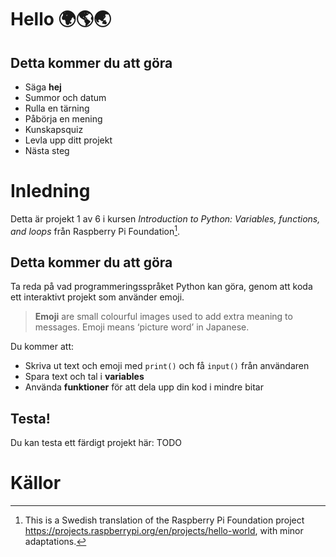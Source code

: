 # Hello 🌍🌎🌏

## Detta kommer du att göra
- Säga **hej**
- Summor och datum
- Rulla en tärning
- Påbörja en mening
- Kunskapsquiz
- Levla upp ditt projekt
- Nästa steg

# Inledning
Detta är projekt 1 av 6 i kursen *Introduction to Python: Variables, functions, and loops* från Raspberry Pi Foundation[^1].

## Detta kommer du att göra
Ta reda på vad programmeringsspråket Python kan göra, genom att koda ett interaktivt projekt som använder emoji.

> **Emoji** are small colourful images used to add extra meaning to messages. Emoji means ‘picture word’ in Japanese.

Du kommer att:
- Skriva ut text och emoji med `print()` och få `input()` från användaren
- Spara text och tal i **variables**
- Använda **funktioner** för att dela upp din kod i mindre bitar

## Testa!
Du kan testa ett färdigt projekt här: TODO

# Källor

[^1]: This is a Swedish translation of the Raspberry Pi Foundation project https://projects.raspberrypi.org/en/projects/hello-world, with minor adaptations.
